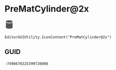 # PreMatCylinder@2x
![](/img/PreMatCylinder@2x.png)

``` CSharp
EditorGUIUtility.IconContent("PreMatCylinder@2x")
```
## GUID
```
-7496678325399726006
```
